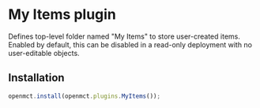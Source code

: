 # My Items plugin
Defines top-level folder named "My Items" to store user-created items. Enabled by default, this can be disabled in a 
read-only deployment with no user-editable objects.

## Installation
```js
openmct.install(openmct.plugins.MyItems());
```